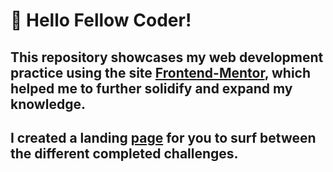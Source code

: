 # 👋 Hello Fellow Coder!

## This repository showcases my web development practice using the site [Frontend-Mentor](https://www.frontendmentor.io/), which helped me to further solidify and expand my knowledge.
## I created a landing [page](https://mark-elayache.github.io/Frontend-Mentor) for you to surf between the different completed challenges.